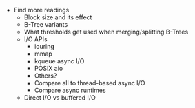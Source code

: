 - Find more readings
  - Block size and its effect
  - B-Tree variants
  - What thresholds get used when merging/splitting B-Trees
  - I/O APIs
    - iouring
    - mmap
    - kqueue async I/O
    - POSIX aio
    - Others?
    - Compare all to thread-based async I/O
    - Compare async runtimes
  - Direct I/O vs buffered I/O
